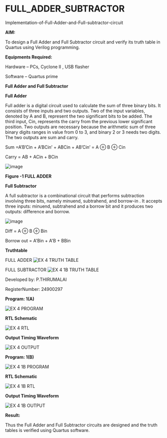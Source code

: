 # FULL_ADDER_SUBTRACTOR

Implementation-of-Full-Adder-and-Full-subtractor-circuit

**AIM:**

To design a Full Adder and Full Subtractor circuit and verify its truth table in Quartus using Verilog programming.

**Equipments Required:**

Hardware – PCs, Cyclone II , USB flasher

Software – Quartus prime

**Full Adder and Full Subtractor**

**Full Adder**

Full adder is a digital circuit used to calculate the sum of three binary bits. It consists of three inputs and two outputs. Two of the input variables, denoted by A and B, represent the two significant bits to be added. The third input, Cin, represents the carry from the previous lower significant position. Two outputs are necessary because the arithmetic sum of three binary digits ranges in value from 0 to 3, and binary 2 or 3 needs two digits. The two outputs are sum and carry.

Sum =A’B’Cin + A’BCin’ + ABCin + AB’Cin’ = A ⊕ B ⊕ Cin 

Carry = AB + ACin + BCin

![image](https://github.com/naavaneetha/FULL_ADDER_SUBTRACTOR/assets/154305477/0f30ba51-5ffb-4198-845f-18e054f675e7)

**Figure -1 FULL ADDER**

**Full Subtractor**

A full subtractor is a combinational circuit that performs subtraction involving three bits, namely minuend, subtrahend, and borrow-in . It accepts three inputs: minuend, subtrahend and a borrow bit and it produces two outputs: difference and borrow.

![image](https://github.com/naavaneetha/FULL_ADDER_SUBTRACTOR/assets/154305477/02b24f51-ab51-4304-9ad6-7b81ffc1ead5)

Diff = A ⊕ B ⊕ Bin 

Borrow out = A'Bin + A'B + BBin

**Truthtable**

FULL ADDER 
![EX 4 TRUTH TABLE](https://github.com/user-attachments/assets/c0173d62-fe89-4b76-8936-21f0d8a38288)

FULL SUBTRACTOR 
![EX 4 1B TRUTH TABLE ](https://github.com/user-attachments/assets/58ce1173-75cc-4958-9ff2-29c41799ad5c)


 Developed by: P.THIRUMALAI 
 
 RegisterNumber: 24900297 

 
 **Program: 1(A)**

![EX 4 PROGRAM ](https://github.com/user-attachments/assets/9bfdfd0c-f081-41a8-986e-be3e043f54d8)

**RTL Schematic**

![EX 4 RTL ](https://github.com/user-attachments/assets/8acb5dce-3b57-44ec-9b4b-8dd1cf9c1d47)

**Output Timing Waveform**

![EX 4 OUTPUT ](https://github.com/user-attachments/assets/f5797839-7745-4139-b4dd-ad19551df59b)

 **Program: 1(B)**

 ![EX 4 1B PROGRAM ](https://github.com/user-attachments/assets/94eff8fa-356f-449c-8460-ce4a56f6381f)

**RTL Schematic**

![EX 4 1B RTL](https://github.com/user-attachments/assets/7dc3085d-ef28-493f-96f3-c566534aee2f)

**Output Timing Waveform**

![EX 4 1B OUTPUT](https://github.com/user-attachments/assets/dbb2f1d7-b9ff-4c33-b579-47e6736d30fb)

**Result:**

Thus the Full Adder and Full Subtractor circuits are designed and the truth tables is verified using Quartus software.



